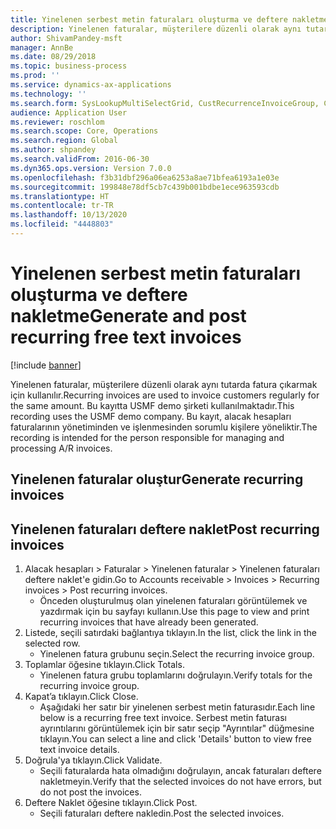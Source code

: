 ```yaml
---
title: Yinelenen serbest metin faturaları oluşturma ve deftere nakletme
description: Yinelenen faturalar, müşterilere düzenli olarak aynı tutarda fatura çıkarmak için kullanılır.
author: ShivamPandey-msft
manager: AnnBe
ms.date: 08/29/2018
ms.topic: business-process
ms.prod: ''
ms.service: dynamics-ax-applications
ms.technology: ''
ms.search.form: SysLookupMultiSelectGrid, CustRecurrenceInvoiceGroup, CustFreeInvoice, CustRecurrenceInvoiceTotals
audience: Application User
ms.reviewer: roschlom
ms.search.scope: Core, Operations
ms.search.region: Global
ms.author: shpandey
ms.search.validFrom: 2016-06-30
ms.dyn365.ops.version: Version 7.0.0
ms.openlocfilehash: f3b31dbf296a06ea6253a8ae71bfea6193a1e03e
ms.sourcegitcommit: 199848e78df5cb7c439b001bdbe1ece963593cdb
ms.translationtype: HT
ms.contentlocale: tr-TR
ms.lasthandoff: 10/13/2020
ms.locfileid: "4448803"
---
```

# <a name="generate-and-post-recurring-free-text-invoices"></a><span data-ttu-id="54908-103">Yinelenen serbest metin faturaları oluşturma ve deftere nakletme</span><span class="sxs-lookup"><span data-stu-id="54908-103">Generate and post recurring free text invoices</span></span>

[!include [banner](../../includes/banner.md)]

<span data-ttu-id="54908-104">Yinelenen faturalar, müşterilere düzenli olarak aynı tutarda fatura çıkarmak için kullanılır.</span><span class="sxs-lookup"><span data-stu-id="54908-104">Recurring invoices are used to invoice customers regularly for the same amount.</span></span> <span data-ttu-id="54908-105">Bu kayıtta USMF demo şirketi kullanılmaktadır.</span><span class="sxs-lookup"><span data-stu-id="54908-105">This recording uses the USMF demo company.</span></span> <span data-ttu-id="54908-106">Bu kayıt, alacak hesapları faturalarının yönetiminden ve işlenmesinden sorumlu kişilere yöneliktir.</span><span class="sxs-lookup"><span data-stu-id="54908-106">The recording is intended for the person responsible for managing and processing A/R invoices.</span></span>


## <a name="generate-recurring-invoices"></a><span data-ttu-id="54908-107">Yinelenen faturalar oluştur</span><span class="sxs-lookup"><span data-stu-id="54908-107">Generate recurring invoices</span></span>

## <a name="post-recurring-invoices"></a><span data-ttu-id="54908-108">Yinelenen faturaları deftere naklet</span><span class="sxs-lookup"><span data-stu-id="54908-108">Post recurring invoices</span></span>
1. <span data-ttu-id="54908-109">Alacak hesapları > Faturalar > Yinelenen faturalar > Yinelenen faturaları deftere naklet'e gidin.</span><span class="sxs-lookup"><span data-stu-id="54908-109">Go to Accounts receivable > Invoices > Recurring invoices > Post recurring invoices.</span></span>
    * <span data-ttu-id="54908-110">Önceden oluşturulmuş olan yinelenen faturaları görüntülemek ve yazdırmak için bu sayfayı kullanın.</span><span class="sxs-lookup"><span data-stu-id="54908-110">Use this page to view and print recurring invoices that have already been generated.</span></span>  
2. <span data-ttu-id="54908-111">Listede, seçili satırdaki bağlantıya tıklayın.</span><span class="sxs-lookup"><span data-stu-id="54908-111">In the list, click the link in the selected row.</span></span>
    * <span data-ttu-id="54908-112">Yinelenen fatura grubunu seçin.</span><span class="sxs-lookup"><span data-stu-id="54908-112">Select the recurring invoice group.</span></span>  
3. <span data-ttu-id="54908-113">Toplamlar öğesine tıklayın.</span><span class="sxs-lookup"><span data-stu-id="54908-113">Click Totals.</span></span>
    * <span data-ttu-id="54908-114">Yinelenen fatura grubu toplamlarını doğrulayın.</span><span class="sxs-lookup"><span data-stu-id="54908-114">Verify totals for the recurring invoice group.</span></span>  
4. <span data-ttu-id="54908-115">Kapat’a tıklayın.</span><span class="sxs-lookup"><span data-stu-id="54908-115">Click Close.</span></span>
    * <span data-ttu-id="54908-116">Aşağıdaki her satır bir yinelenen serbest metin faturasıdır.</span><span class="sxs-lookup"><span data-stu-id="54908-116">Each line below is a recurring free text invoice.</span></span> <span data-ttu-id="54908-117">Serbest metin faturası ayrıntılarını görüntülemek için bir satır seçip "Ayrıntılar" düğmesine tıklayın.</span><span class="sxs-lookup"><span data-stu-id="54908-117">You can select a line and click 'Details' button to view free text invoice details.</span></span>  
5. <span data-ttu-id="54908-118">Doğrula'ya tıklayın.</span><span class="sxs-lookup"><span data-stu-id="54908-118">Click Validate.</span></span>
    * <span data-ttu-id="54908-119">Seçili faturalarda hata olmadığını doğrulayın, ancak faturaları deftere nakletmeyin.</span><span class="sxs-lookup"><span data-stu-id="54908-119">Verify that the selected invoices do not have errors, but do not post the invoices.</span></span>  
6. <span data-ttu-id="54908-120">Deftere Naklet öğesine tıklayın.</span><span class="sxs-lookup"><span data-stu-id="54908-120">Click Post.</span></span>
    * <span data-ttu-id="54908-121">Seçili faturaları deftere nakledin.</span><span class="sxs-lookup"><span data-stu-id="54908-121">Post the selected invoices.</span></span>  

